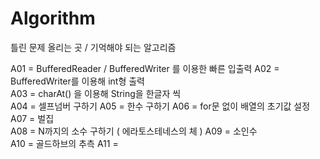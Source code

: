 # Algorithm

틀린 문제 올리는 곳 / 기억해야 되는 알고리즘


A01 = BufferedReader / BufferedWriter 를 이용한 빠른 입출력 
A02 = BufferedWriter를 이용해 int형 출력  
A03 = charAt() 을 이용해 String을 한글자 씩  
A04 = 셀프넘버 구하기 
A05 = 한수 구하기 
A06 = for문 없이 배열의 초기값 설정 
A07 = 벌집  
A08 = N까지의 소수 구하기 ( 에라토스테네스의 체 ) 
A09 = 소인수  
A10 = 골드하브의 추측 
A11 = 
